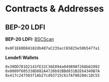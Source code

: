 # Contracts & Addresses

## BEP-20 LDFI 

**BEP-20 LDFI:** [BSCScan](https://bscscan.com/token/0x8f1e60d84182db487ac235acc65825e50b5477a1)

```
0x8F1E60D84182db487aC235acC65825e50b5477a1
```

**Lendefi Wallets**

```
0x30DD781D2143fE32C36E894a049898f268b82092
0x0009f605338D882A4720b92BBd831B2E64349B7A
0x417c247503f1Ab27cd93715C61fAf80280c1DC55
```

